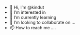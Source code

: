 - 👋 Hi, I’m @kindut 
- 👀 I’m interested in 
- 🌱 I’m currently learning 
- 💞️ I’m looking to collaborate on ...
- 📫 How to reach me ....

<!---
kindut/kindut is a ✨ special ✨ repository because its `README.md` (this file) appears on your GitHub profile.
You can click the Preview link to take a look at your changes.
--->
